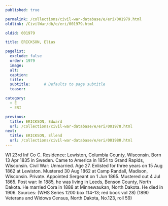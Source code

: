 ```yaml
---
published: true

permalink: /collections/civil-war-database/e/eri/001979.html
oldlink: /CivilWar/db/e/eri/001979.html

oldid: 001979

title: ERICKSON, Elias

pagelist:
  exclude: false
  order: 1979
  image: 
  alt:
  caption:
  title:
  subtitle:      # Defaults to page subtitle
  teaser:

category: 
  - E 
  - ERI

previous:
  title: ERICKSON, Edward
  url: /collections/civil-war-database/e/eri/001978.html  
next:
  title: ERICKSON, Ellend
  url: /collections/civil-war-database/e/eri/001980.html   
---
```

WI 23rd Inf Co C. Residence: Lewiston, Columbia County, Wisconsin. Born 13 Apr 1835 in Sweden. Came to America in 1854 to Grand Rapids, Wisconsin. Civil War: Unmarried. Age 27. Enlisted for three years on 15 Aug 1862 at Lewiston. Mustered 30 Aug 1862 at Camp Randall, Madison, Wisconsin. Private. Appointed Sergeant on 1 Jun 1865. Mustered out 4 Jul 1865. Post war: In 1885, he was living in Leeds, Benson County, North Dakota. He married Cora in 1888 at Minnewaukan, North Dakota. He died in 1906. Sources: (WHS Series 1200 box 114-13; red book vol 28) (1890 Veterans and Widows Census, North Dakota, No.123, roll 59)